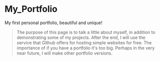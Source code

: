 # My_Portfolio
 My first personal portfolio, beautiful and unique!

> The purpose of this page is to talk a little about myself, in addition to demonstrating some of my projects. After the end, I will use the service that Github offers for hosting simple websites for free. The importance of if you have a portfolio it's too big. Perhaps in the very near future, I will make other portfolio versions.
